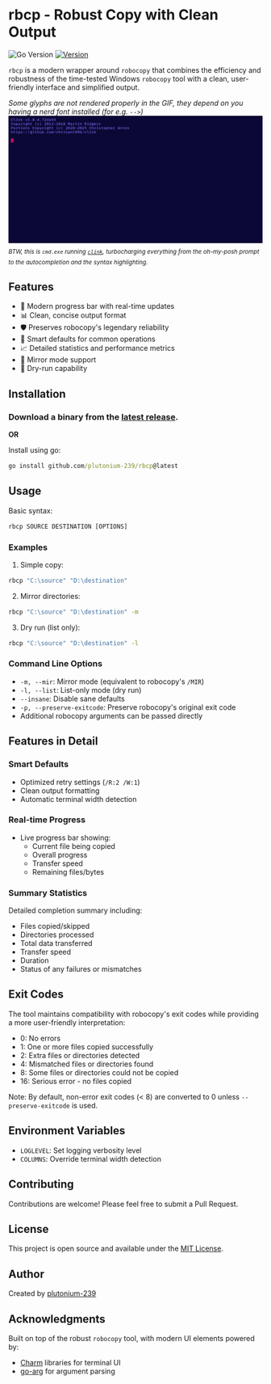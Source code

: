 # rbcp - Robust Copy with Clean Output

![Go Version](https://img.shields.io/badge/Go-1.x-blue)
[![Version](https://img.shields.io/badge/Version-1.2.2-green)](https://github.com/plutonium-239/rbcp/releases)

`rbcp` is a modern wrapper around `robocopy` that combines the efficiency and robustness of the time-tested Windows `robocopy` tool with a clean, user-friendly interface and simplified output.

_Some glyphs are not rendered properly in the GIF, they depend on you having a nerd font installed (for e.g. `-->`)_
![demo](demo/demo.gif)
<sub>_BTW, this is `cmd.exe` running [`clink`](https://github.com/chrisant996/clink), turbocharging everything from the oh-my-posh prompt to the autocompletion and the syntax highlighting._</sub>

## Features

- 🚀 Modern progress bar with real-time updates
- 📊 Clean, concise output format
- 🛡️ Preserves robocopy's legendary reliability
- 🎯 Smart defaults for common operations
- 📈 Detailed statistics and performance metrics
- 🔄 Mirror mode support
- 🏃 Dry-run capability

## Installation

### Download a binary from the [latest release](https://github.com/plutonium-239/rbcp/releases/latest).

**OR**

Install using go:

```cmd
go install github.com/plutonium-239/rbcp@latest
```

## Usage

Basic syntax:
```cmd
rbcp SOURCE DESTINATION [OPTIONS]
```

### Examples

1. Simple copy:
```bash
rbcp "C:\source" "D:\destination"
```

2. Mirror directories:
```bash
rbcp "C:\source" "D:\destination" -m
```

3. Dry run (list only):
```bash
rbcp "C:\source" "D:\destination" -l
```

### Command Line Options

- `-m, --mir`: Mirror mode (equivalent to robocopy's `/MIR`)
- `-l, --list`: List-only mode (dry run)
- `--insane`: Disable sane defaults
- `-p, --preserve-exitcode`: Preserve robocopy's original exit code
- Additional robocopy arguments can be passed directly

## Features in Detail

### Smart Defaults

- Optimized retry settings (`/R:2 /W:1`)
- Clean output formatting
- Automatic terminal width detection

### Real-time Progress

- Live progress bar showing:
  - Current file being copied
  - Overall progress
  - Transfer speed
  - Remaining files/bytes

### Summary Statistics

Detailed completion summary including:
- Files copied/skipped
- Directories processed
- Total data transferred
- Transfer speed
- Duration
- Status of any failures or mismatches

## Exit Codes

The tool maintains compatibility with robocopy's exit codes while providing a more user-friendly interpretation:

- 0: No errors
- 1: One or more files copied successfully
- 2: Extra files or directories detected
- 4: Mismatched files or directories found
- 8: Some files or directories could not be copied
- 16: Serious error - no files copied

Note: By default, non-error exit codes (< 8) are converted to 0 unless `--preserve-exitcode` is used.

## Environment Variables

- `LOGLEVEL`: Set logging verbosity level
- `COLUMNS`: Override terminal width detection

## Contributing

Contributions are welcome! Please feel free to submit a Pull Request.

## License

This project is open source and available under the [MIT License](LICENSE).

## Author

Created by [plutonium-239](https://github.com/plutonium-239)

## Acknowledgments

Built on top of the robust `robocopy` tool, with modern UI elements powered by:
- [Charm](https://github.com/charmbracelet) libraries for terminal UI
- [go-arg](https://github.com/alexflint/go-arg) for argument parsing